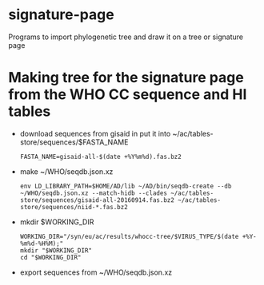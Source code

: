 # signature-page
Programs to import phylogenetic tree and draw it on a tree or signature page

# Making tree for the signature page from the WHO CC sequence and HI tables

  - download sequences from gisaid in put it into ~/ac/tables-store/sequences/$FASTA_NAME

        FASTA_NAME=gisaid-all-$(date +%Y%m%d).fas.bz2

  - make ~/WHO/seqdb.json.xz

        env LD_LIBRARY_PATH=$HOME/AD/lib ~/AD/bin/seqdb-create --db ~/WHO/seqdb.json.xz --match-hidb --clades ~/ac/tables-store/sequences/gisaid-all-20160914.fas.bz2 ~/ac/tables-store/sequences/niid-*.fas.bz2

  - mkdir $WORKING_DIR

        WORKING_DIR="/syn/eu/ac/results/whocc-tree/$VIRUS_TYPE/$(date +%Y-%m%d-%H%M);"
        mkdir "$WORKING_DIR"
        cd "$WORKING_DIR"

  - export sequences from ~/WHO/seqdb.json.xz
